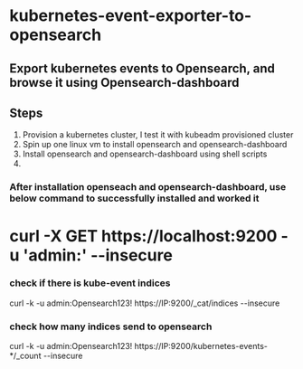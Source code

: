 # kubernetes-event-exporter-to-opensearch


## Export kubernetes events to Opensearch, and browse it using Opensearch-dashboard

## Steps

1. Provision a kubernetes cluster, I test it with kubeadm provisioned cluster
2. Spin up one linux vm to install opensearch and opensearch-dashboard
3. Install opensearch and opensearch-dashboard using shell scripts
4. 


### After installation openseach and opensearch-dashboard, use below command to successfully installed and worked it
# curl -X GET https://localhost:9200 -u 'admin:<custom-admin-password>' --insecure

### check if there is kube-event indices
curl -k -u admin:Opensearch123! https://IP:9200/_cat/indices --insecure

### check how many indices send to opensearch
curl -k -u admin:Opensearch123! https://IP:9200/kubernetes-events-*/_count --insecure


